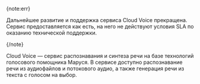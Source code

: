 {note:err}

Дальнейшее развитие и поддержка сервиса Cloud Voice прекращена. Сервис предоставляется как есть, на него не действуют условия SLA по оказанию технической поддержки.

{/note}

Cloud Voice — сервис распознавания и синтеза речи на базе технологий голосового помощника Маруся. В сервисе доступно распознавание речи из аудиофайлов и потокового аудио, а также генерация речи из текста с голосом на выбор.
